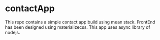 # contactApp
This repo contains a simple contact app build using mean stack. FrontEnd has been designed using materializecss. This app uses async library of nodejs.
